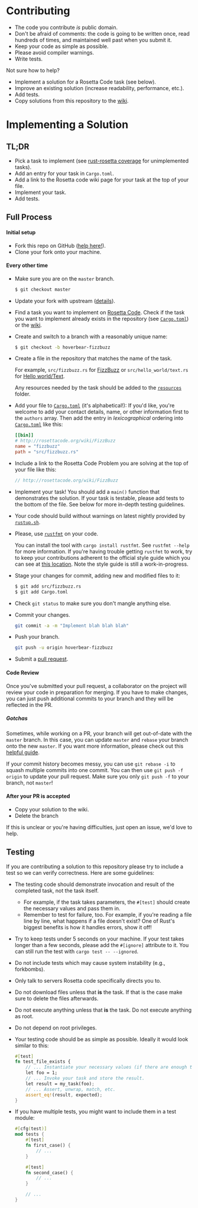# Contributing #

* The code you contribute *is* public domain.
* Don't be afraid of comments: the code is going to be written once, read hundreds of times, and maintained well past when you submit it.
* Keep your code as simple as possible.
* Please avoid compiler warnings.
* Write tests.

Not sure how to help?

* Implement a solution for a Rosetta Code task (see below).
* Improve an existing solution (increase readability, performance, etc.).
* Add tests.
* Copy solutions from this repository to the [wiki].

# Implementing a Solution #

## TL;DR ##
* Pick a task to implement (see [rust-rosetta coverage](https://euclio.github.io/rosetta-coverage) for unimplemented tasks).
* Add an entry for your task in `Cargo.toml`.
* Add a link to the Rosetta code wiki page for your task at the top of your
  file.
* Implement your task.
* Add tests.

## Full Process ##
#### Initial setup ####

* Fork this repo on GitHub ([help here!](https://help.github.com/articles/fork-a-repo/)).
* Clone your fork onto your machine.

#### Every other time ####
* Make sure you are on the `master` branch.

  ```sh
  $ git checkout master
  ```

* Update your fork with upstream ([details](https://help.github.com/articles/syncing-a-fork/)).
* Find a task you want to implement on [Rosetta Code](https://rosettacode.org). Check if the task you want to implement already exists in the repository (see [`Cargo.toml`](Cargo.toml)) or the [wiki].
* Create and switch to a branch with a reasonably unique name:

  ```sh
  $ git checkout -b hoverbear-fizzbuzz
  ```

* Create a file in the repository that matches the name of the task.

    For example, `src/fizzbuzz.rs` for [FizzBuzz](http://rosettacode.org/wiki/FizzBuzz) or `src/hello_world/text.rs` for [Hello world/Text](http://rosettacode.org/wiki/Hello_world/Text).

    Any resources needed by the task should be added to the [`resources`](./resources) folder.

* Add your file to [`Cargo.toml`](Cargo.toml) (it's alphabetical!): If you'd like, you're welcome to add your contact details, name, or other information first to the `authors` array. Then add the entry in *lexicographical* ordering into [`Cargo.toml`](Cargo.toml) like this:

  ```toml
  [[bin]]
  # http://rosettacode.org/wiki/FizzBuzz
  name = "fizzbuzz"
  path = "src/fizzbuzz.rs"
  ```

* Include a link to the Rosetta Code Problem you are solving at the top of your file like this:

  ```rust
  // http://rosettacode.org/wiki/FizzBuzz
  ```

* Implement your task! You should add a `main()` function that demonstrates the solution. If your task is testable, please add tests to the bottom of the file. See below for more in-depth testing guidelines.

* Your code should build without warnings on latest nightly provided by [`rustup.sh`](https://www.rust-lang.org/downloads.html).
* Please, use [`rustfmt`](https://github.com/rust-lang-nursery/rustfmt) on your code.

    You can install the tool with `cargo install rustfmt`. See `rustfmt --help` for more information. If you're having trouble getting `rustfmt` to work, try to keep your contributions adherent to the official style guide which you can see at [this location](http://doc.rust-lang.org/nightly/style/). Note the style guide is still a work-in-progress.

* Stage your changes for commit, adding new and modified files to it:

  ```sh
  $ git add src/fizzbuzz.rs
  $ git add Cargo.toml
  ```
* Check `git status` to make sure you don't mangle anything else.
* Commit your changes.

  ```sh
  git commit -a -m "Implement blah blah blah"
  ```
* Push your branch.

  ```sh
  git push -u origin hoverbear-fizzbuzz
  ```

* Submit a [pull request](https://help.github.com/articles/creating-a-pull-request/).

#### Code Review ####

Once you've submitted your pull request, a collaborator on the project will review your code in preparation for merging. If you have to make changes, you can just push additional commits to your branch and they will be reflected in the PR.

##### Gotchas #####

Sometimes, while working on a PR, your branch will get out-of-date with the `master` branch. In this case, you can update `master` and `rebase` your branch onto the new `master`. If you want more information, please check out this [helpful guide](https://github.com/edx/edx-platform/wiki/How-to-Rebase-a-Pull-Request).

If your commit history becomes messy, you can use `git rebase -i` to squash multiple commits into one commit. You can then use `git push -f origin` to update your pull request. Make sure you only `git push -f` to your branch, not `master`!

#### After your PR is accepted ####

* Copy your solution to the wiki.
* Delete the branch

If this is unclear or you're having difficulties, just open an issue, we'd love to help.

## Testing ##

If you are contributing a solution to this repository please try to include a test so we can verify correctness. Here are some guidelines:

* The testing code should demonstrate invocation and result of the completed task, not the task itself.
  * For example, if the task takes parameters, the `#[test]` should create the necessary values and pass them in.
  * Remember to test for failure, too. For example, if you're reading a file line by line, what happens if a file doesn't exist? One of Rust's biggest benefits is how it handles errors, show it off!

* Try to keep tests under 5 seconds on your machine. If your test takes longer than a few seconds, please add the `#[ignore]` attribute to it. You can still run the test with `cargo test -- --ignored`.

* Do not include tests which may cause system instability (e.g., forkbombs).

* Only talk to servers Rosetta code specifically directs you to.

* Do not download files unless that **is** the task. If that is the case make sure to delete the files afterwards.

* Do not execute anything unless that **is** the task. Do not execute anything as root.

* Do not depend on root privileges.

* Your testing code should be as simple as possible. Ideally it would look similar to this:

    ```rust
    #[test]
    fn test_file_exists {
        // ... Instantiate your necessary values (if there are enough to warrant it!) to pass in.
        let foo = 1;
        // ... Invoke your task and store the result.
        let result = my_task(foo);
        // ... Assert, unwrap, match, etc.
        assert_eq!(result, expected);
    }
    ```

* If you have multiple tests, you might want to include them in a test module:

    ```rust
    #[cfg(test)]
    mod tests {
        #[test]
        fn first_case() {
            // ...
        }

        #[test]
        fn second_case() {
            // ...
        }

        // ...
    }
    ```

[Cargo.toml]: ./Cargo.toml
[wiki]: https://rosettacode.org/wiki/Category:Rust
